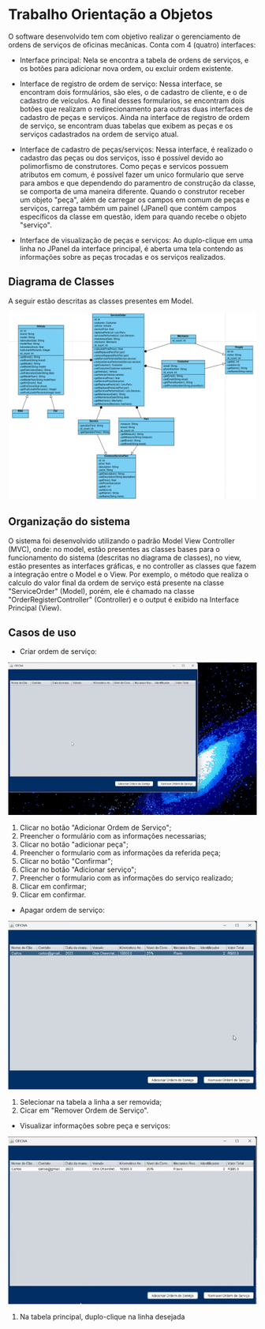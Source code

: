 
# Trabalho Orientação a Objetos

O software desenvolvido tem com objetivo realizar o gerenciamento de ordens de serviços de oficinas mecânicas. Conta com 4 (quatro) interfaces:

- Interface principal: Nela se encontra a tabela de ordens de serviços, e os botões para adicionar nova ordem, ou excluir ordem existente.

- Interface de registro de ordem de serviço: Nessa interface, se encontram dois formulários, são eles, o de cadastro de cliente, e o de cadastro de veículos. Ao final desses formularios, se encontram dois botões que realizam o redirecionamento para outras duas interfaces de cadastro de peças e serviços. Ainda na interface de registro de ordem de serviço, se encontram duas tabelas que exibem as peças e os serviços cadastrados na ordem de serviço atual.

- Interface de cadastro de peças/serviços: Nessa interface, é realizado o cadastro das peças ou dos serviços, isso é possível devido ao polimorfismo de construtores. Como peças e servicos possuem atributos em comum, é possível fazer um unico formulario que serve para ambos e que dependendo do paramentro de construção da classe, se comporta de uma maneira diferente. Quando o construtor receber um objeto "peça", além de carregar os campos em comum de peças e serviços, carrega também um painel (JPanel) que contém campos específicos da classe em questão, idem para quando recebe o objeto "serviço".

- Interface de visualização de peças e serviços: Ao duplo-clique em uma linha no JPanel da interface principal, é aberta uma tela contendo as informações sobre as peças trocadas e os serviços realizados.

## Diagrama de Classes

A seguir estão descritas as classes presentes em Model.

<p align="center"> <img src="images/diagrama_de_classes.png"></p>

## Organização do sistema

O sistema foi desenvolvido utilizando o padrão Model View Controller (MVC), onde: no model, estão presentes as classes bases para o funcionamento do sistema (descritas no diagrama de classes), no view, estão presentes as interfaces gráficas, e no controller as classes que fazem a integração entre o Model e o View.
Por exemplo, o método que realiza o calculo do valor final da ordem de serviço está presente na classe "ServiceOrder" (Model), porém, ele é chamado na classe "OrderRegisterController" (Controller) e o output é exibido na Interface Principal (View).

## Casos de uso

  
- Criar ordem de serviço:

<p align="center"> <img src="images/create_entry.gif"></p>

<ol type=1">
<li>Clicar no botão "Adicionar Ordem de Serviço";</li>
<li>Preencher o formulário com as informações necessarias;</li>
<li>Clicar no botão "adicionar peça";</li>
<li>Preencher o formulario com as informações da referida peça;</li>
<li>Clicar no botão "Confirmar";</li>
<li>Clicar no botão "Adicionar serviço";</li>
<li>Preencher o formulario com as informações do serviço realizado;</li>
<li>Clicar em confirmar;</li>
<li>Clicar em confirmar.</li>
</ol>

- Apagar ordem de serviço:

<p align="center"> <img src="images/remove_entry.gif"></p>

<ol type="1">
<li>Selecionar na tabela a linha a ser removida;</li>
<li>Cicar em "Remover Ordem de Serviço".</li>
</ol>

- Visualizar informações sobre peça e serviços:

<p align="center"> <img src="images/double_click.gif"></p>

<ol type="1">
<li>Na tabela principal, duplo-clique na linha desejada </li>
</ol>
